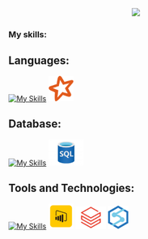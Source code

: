 
<p align="center">
  <img src="https://github.com/Fercrantz/Fercrantz/raw/main/img/Welcon.gif" width="200px">
</p>

  
### My skills:

## Languages:
[![My Skills](https://skillicons.dev/icons?i=python)](https://skillicons.dev) 
<img src="https://github.com/Fercrantz/Fercrantz/raw/main/img/pyspark_logo.png" width="50px">

## Database:
[![My Skills](https://skillicons.dev/icons?i=postgres)](https://skillicons.dev)
<img src="https://github.com/Fercrantz/Fercrantz/raw/main/img/sql.jpg" width="70px">

## Tools and Technologies:
[![My Skills](https://skillicons.dev/icons?i=azure,git)](https://skillicons.dev)
<img src="https://github.com/Fercrantz/Fercrantz/raw/main/img/power_bi.png" width="50px">
<img src="https://github.com/Fercrantz/Fercrantz/raw/main/img/databricks.jpg" width="60px">
<img src="https://github.com/Fercrantz/Fercrantz/raw/main/img/azure_synapse.png" width="40px">




